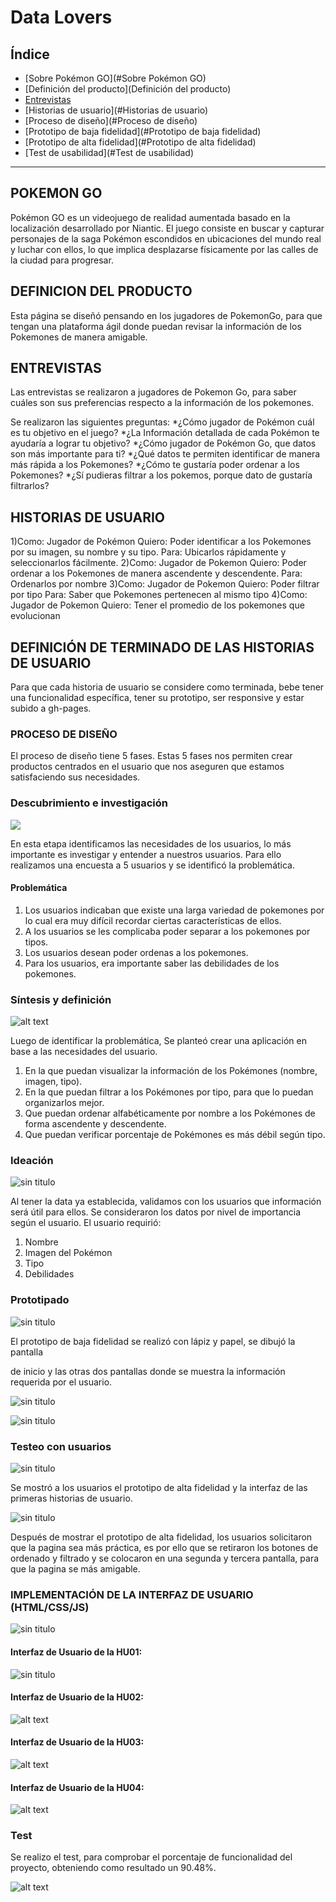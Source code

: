 # Data Lovers

## Índice

* [Sobre Pokémon GO](#Sobre Pokémon GO)
* [Definición del producto](Definición del producto)
* [Entrevistas](#Entrevistas)
* [Historias de usuario](#Historias de usuario)
* [Proceso de diseño](#Proceso de diseño)
* [Prototipo de baja fidelidad](#Prototipo de baja fidelidad)
* [Prototipo de alta fidelidad](#Prototipo de alta fidelidad)
* [Test de usabilidad](#Test de usabilidad)

***

## POKEMON GO

Pokémon GO es un videojuego de realidad aumentada basado en la localización desarrollado por Niantic. El juego consiste en buscar y capturar personajes de la saga Pokémon escondidos en ubicaciones del mundo real y luchar con ellos, lo que implica desplazarse físicamente por las calles de la ciudad para progresar.


## DEFINICION DEL PRODUCTO

Esta página se diseñó pensando en los jugadores de PokemonGo, para que tengan una plataforma ágil donde puedan revisar la información de los Pokemones de manera amigable.


## ENTREVISTAS

Las entrevistas se realizaron a jugadores de Pokemon Go, para saber cuáles son sus preferencias respecto a la información de los pokemones.

Se realizaron las siguientes preguntas:
*¿Cómo jugador de Pokémon cuál es tu objetivo en el juego?
*¿La Información detallada de cada Pokémon te ayudaría a lograr tu objetivo?
*¿Cómo jugador de Pokémon Go, que datos son más importante para ti?
*¿Qué datos te permiten identificar de manera más rápida a los Pokemones?
*¿Cómo te gustaría poder ordenar a los Pokemones?
*¿Sí pudieras filtrar a los pokemos, porque dato de gustaría filtrarlos?


## HISTORIAS DE USUARIO

1)Como: Jugador de Pokémon
Quiero: Poder identificar a los Pokemones por su imagen, su nombre y su tipo.
Para: Ubicarlos rápidamente y seleccionarlos fácilmente.
2)Como: Jugador de Pokemon
Quiero: Poder ordenar a los Pokemones de manera ascendente y descendente.
Para: Ordenarlos por nombre
3)Como: Jugador de Pokemon
Quiero: Poder filtrar por tipo
Para: Saber que Pokemones pertenecen al mismo tipo
4)Como: Jugador de Pokemon
Quiero: Tener el promedio de los pokemones que evolucionan


## DEFINICIÓN DE TERMINADO DE LAS HISTORIAS DE USUARIO

Para que cada historia de usuario se considere como terminada, bebe tener una funcionalidad específica, tener su prototipo, ser responsive y estar subido a gh-pages.

### PROCESO DE DISEÑO

El proceso de diseño tiene 5 fases. Estas 5 fases nos permiten crear productos centrados en el usuario que nos aseguren que estamos satisfaciendo sus necesidades.

### Descubrimiento e investigación
![ ](.../imgReadme/1.png)

En esta etapa identificamos las necesidades de los usuarios, lo más importante es investigar y entender a nuestros usuarios. Para ello realizamos una encuesta a 5 usuarios y se identificó la problemática.

#### Problemática

1.	Los usuarios indicaban que existe una larga variedad de pokemones por lo cual era muy difícil recordar ciertas características de ellos.
2.	A los usuarios se les complicaba poder separar a los pokemones por tipos.
3.	Los usuarios desean poder ordenas a los pokemones.
4.	Para los usuarios, era importante saber las debilidades de los pokemones.

### Síntesis y definición

![alt text]()

Luego de identificar la problemática, Se planteó crear una aplicación en base a las necesidades del usuario. 
1.	En la que puedan visualizar la información de los Pokémones (nombre, imagen, tipo).
2.	En la que puedan filtrar a los Pokémones por tipo, para que lo puedan organizarlos mejor.
3.	Que puedan ordenar alfabéticamente por nombre a los Pokémones de forma ascendente y descendente.
4.	Que puedan verificar porcentaje de Pokémones es más débil según tipo.

### Ideación

![sin titulo](imgReadme/1.png)

Al tener la data ya establecida, validamos con los usuarios que información será útil para ellos. Se consideraron los datos por nivel de importancia según el usuario.
El usuario requirió:
1.	Nombre
2.	Imagen del Pokémon
3.	Tipo
4.	Debilidades

### Prototipado

![sin titulo](imgReadme/2.png)

El prototipo de baja fidelidad se realizó con lápiz y papel, se dibujó la pantalla 

de inicio y las otras dos pantallas donde se muestra la información requerida por el usuario.

![sin titulo](imgReadme/3.png)

![sin titulo](imgReadme/4.png)

### Testeo con usuarios

![sin titulo](imgReadme/5.png)

Se mostró a los usuarios el prototipo de alta fidelidad y la interfaz de las primeras historias de usuario.

![sin titulo](imgReadme/6.png)

Después de mostrar el prototipo de alta fidelidad, los usuarios solicitaron que la pagina sea más práctica, es por ello que se retiraron los botones de ordenado y filtrado y se colocaron en una segunda y tercera pantalla, para que la pagina se más amigable.

### IMPLEMENTACIÓN DE LA INTERFAZ DE USUARIO (HTML/CSS/JS)

![sin titulo](imgReadme/7.png)

#### Interfaz de Usuario de la HU01: 

![sin titulo](imgReadme/8.png)

#### Interfaz de Usuario de la HU02:

![alt text]()

#### Interfaz de Usuario de la HU03: 

![alt text]()

#### Interfaz de Usuario de la HU04:

![alt text]()

### Test

Se realizo el test, para comprobar el porcentaje de funcionalidad del proyecto, obteniendo como resultado un 90.48%.

![alt text]()
